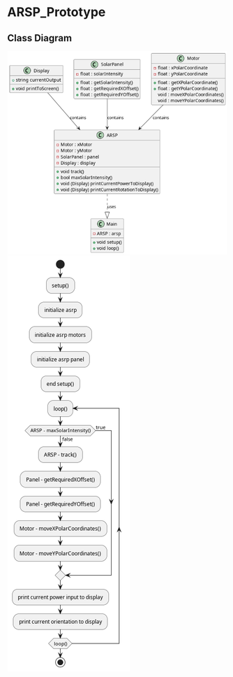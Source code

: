 # ARSP_Prototype

## Class Diagram
![class diagram](diagrams/class_diagram.png)
![activity diagram](diagrams/activity_diagram.png)